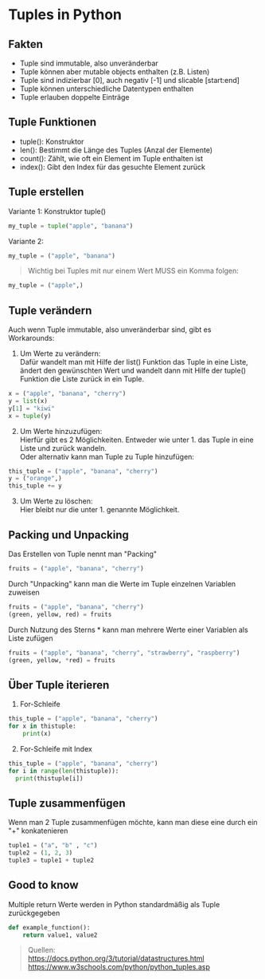 # Tuples in Python


## Fakten
- Tuple sind immutable, also unveränderbar  
- Tuple können aber mutable objects enthalten (z.B. Listen)  
- Tuple sind indizierbar [0], auch negativ [-1] und slicable [start:end]  
- Tuple können unterschiedliche Datentypen enthalten  
- Tuple erlauben doppelte Einträge


## Tuple Funktionen
- tuple(): Konstruktor 
- len(): Bestimmt die Länge des Tuples (Anzal der Elemente)
- count(): Zählt, wie oft ein Element im Tuple enthalten ist  
- index(): Gibt den Index für das gesuchte Element zurück


## Tuple erstellen
Variante 1: Konstruktor tuple()  
```python
my_tuple = tuple("apple", "banana")
```
Variante 2: 
```python
my_tuple = ("apple", "banana")
```
> Wichtig bei Tuples mit nur einem Wert MUSS ein Komma folgen:
```python
my_tuple = ("apple",)
```


<p style="page-break-after: always;">


## Tuple verändern
Auch wenn Tuple immutable, also unveränderbar sind, gibt es Workarounds:  

1. Um Werte zu verändern:  
 Dafür wandelt man mit Hilfe der list() Funktion das Tuple in eine Liste, ändert den gewünschten Wert und wandelt dann mit Hilfe der tuple() Funktion die Liste zurück in ein Tuple.

```python
x = ("apple", "banana", "cherry")
y = list(x)
y[1] = "kiwi"
x = tuple(y)
```

2. Um Werte hinzuzufügen:  
Hierfür gibt es 2 Möglichkeiten. Entweder wie unter 1. das Tuple in eine Liste und zurück wandeln.  
Oder alternativ kann man Tuple zu Tuple hinzufügen:

```python
this_tuple = ("apple", "banana", "cherry")
y = ("orange",)
this_tuple += y
```

3. Um Werte zu löschen:  
Hier bleibt nur die unter 1. genannte Möglichkeit.


## Packing und Unpacking
Das Erstellen von Tuple nennt man "Packing"
```python
fruits = ("apple", "banana", "cherry")
```

Durch "Unpacking" kann man die Werte im Tuple einzelnen Variablen zuweisen
```python
fruits = ("apple", "banana", "cherry")
(green, yellow, red) = fruits
```

Durch Nutzung des Sterns * kann man mehrere Werte einer Variablen als Liste zufügen
```python
fruits = ("apple", "banana", "cherry", "strawberry", "raspberry")
(green, yellow, *red) = fruits
```


## Über Tuple iterieren
1. For-Schleife
```python
this_tuple = ("apple", "banana", "cherry")
for x in thistuple:
    print(x)
```

2. For-Schleife mit Index
```python
this_tuple = ("apple", "banana", "cherry")
for i in range(len(thistuple)):
  print(thistuple[i])
```


## Tuple zusammenfügen
Wenn man 2 Tuple zusammenfügen möchte, kann man diese eine durch ein "+" konkatenieren
```python
tuple1 = ("a", "b" , "c")
tuple2 = (1, 2, 3)
tuple3 = tuple1 + tuple2
```


## Good to know
Multiple return Werte werden in Python standardmäßig als Tuple zurückgegeben  
```python
def example_function():
    return value1, value2
```


> Quellen:  
>https://docs.python.org/3/tutorial/datastructures.html  
>https://www.w3schools.com/python/python_tuples.asp  

